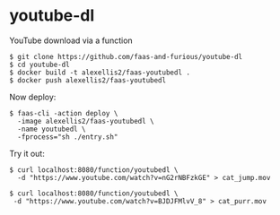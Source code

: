 # youtube-dl
YouTube download via a function

```
$ git clone https://github.com/faas-and-furious/youtube-dl
$ cd youtube-dl
$ docker build -t alexellis2/faas-youtubedl .
$ docker push alexellis2/faas-youtubedl
```

Now deploy:

```
$ faas-cli -action deploy \
  -image alexellis2/faas-youtubedl \
  -name youtubedl \
  -fprocess="sh ./entry.sh"
```

Try it out:

```
$ curl localhost:8080/function/youtubedl \
  -d "https://www.youtube.com/watch?v=nG2rNBFzkGE" > cat_jump.mov

$ curl localhost:8080/function/youtubedl \
 -d "https://www.youtube.com/watch?v=BJDJFMlvV_8" > cat_purr.mov
```
